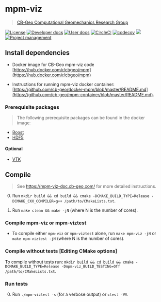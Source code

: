 # mpm-viz
> [CB-Geo Computational Geomechanics Research Group](https://www.cb-geo.com)

[![License](https://img.shields.io/badge/license-MIT-blue.svg)](https://raw.githubusercontent.com/cb-geo/mpm-viz/develop/license.md)
[![Developer docs](https://img.shields.io/badge/developer-docs-blue.svg)](http://cb-geo.github.io/mpm-viz)
[![User docs](https://img.shields.io/badge/user-docs-blue.svg)](https://mpm-viz.cb-geo.com/)
[![CircleCI](https://circleci.com/gh/cb-geo/mpm-viz.svg?style=svg)](https://circleci.com/gh/cb-geo/mpm-viz)
[![codecov](https://codecov.io/gh/cb-geo/mpm-viz/branch/develop/graph/badge.svg)](https://codecov.io/gh/cb-geo/mpm-viz)
[![](https://img.shields.io/github/issues-raw/cb-geo/mpm-viz.svg)](https://github.com/cb-geo/mpm-viz/issues)
[![Project management](https://img.shields.io/badge/projects-view-ff69b4.svg)](https://github.com/cb-geo/mpm-viz/projects/)


## Install dependencies

* Docker image for CB-Geo mpm-viz code [https://hub.docker.com/r/cbgeo/mpm](https://hub.docker.com/r/cbgeo/mpm)

* Instructions for running mpm-viz docker container: [https://github.com/cb-geo/docker-mpm/blob/master/README.md](https://github.com/cb-geo/mpm-container/blob/master/README.md).

### Prerequisite packages
> The following prerequisite packages can be found in the docker image:

* [Boost](http://www.boost.org/)
* [HDF5](https://support.hdfgroup.org/HDF5/)

#### Optional
* [VTK](https://www.vtk.org/)

## Compile
> See https://mpm-viz-doc.cb-geo.com/ for more detailed instructions. 

0. Run `mkdir build && cd build && cmake -DCMAKE_BUILD_TYPE=Release -DCMAKE_CXX_COMPILER=g++ /path/to/CMakeLists.txt`.

1. Run `make clean && make -jN` (where N is the number of cores).

### Compile mpm-viz or mpm-viztest

* To compile either `mpm-viz` or `mpm-viztest` alone, run `make mpm-viz -jN` or `make mpm-viztest -jN` (where N is the number of cores).

### Compile without tests [Editing CMake options]

To compile without tests run: `mkdir build && cd build && cmake -DCMAKE_BUILD_TYPE=Release -Dmpm-viz_BUILD_TESTING=Off /path/to/CMakeLists.txt`.

### Run tests

0. Run `./mpm-viztest -s` (for a verbose output) or `ctest -VV`.
